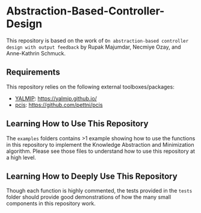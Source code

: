 # Abstraction-Based-Controller-Design
This repository is based on the work of `On abstraction-based controller design with output feedback` by Rupak Majumdar, Necmiye Ozay, and Anne-Kathrin Schmuck.

## Requirements

This repository relies on the following external toolboxes/packages:
* [YALMIP](https://yalmip.github.io/): https://yalmip.github.io/
* [pcis](https://github.com/pettni/pcis): https://github.com/pettni/pcis

## Learning How to Use This Repository

The `examples` folders contains >1 example showing how to use the functions in this repository to implement the Knowledge Abstraction and Minimization algorithm. Please see those files to understand how to use this repository at a high level.

## Learning How to Deeply Use This Repository

Though each function is highly commented, the tests provided in the `tests` folder should provide good demonstrations of how the many small components in this repository work.
